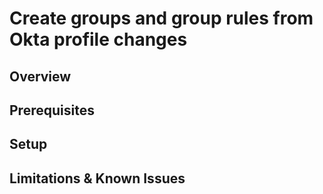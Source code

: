 # Create groups and group rules from Okta profile changes

## Overview

## Prerequisites

## Setup


## Limitations & Known Issues

